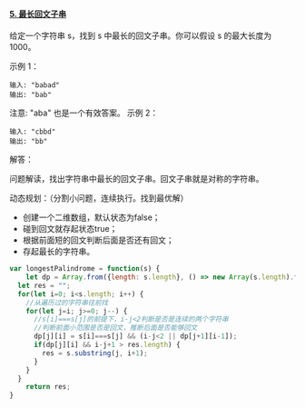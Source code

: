 #### [5. 最长回文子串](https://leetcode-cn.com/problems/longest-palindromic-substring/)

给定一个字符串 s，找到 s 中最长的回文子串。你可以假设 s 的最大长度为 1000。

示例 1：

```
输入: "babad"
输出: "bab"
```


注意: "aba" 也是一个有效答案。
示例 2：

```
输入: "cbbd"
输出: "bb"
```

解答：

问题解读，找出字符串中最长的回文子串。回文子串就是对称的字符串。

动态规划：（分割小问题，连续执行。找到最优解）

- 创建一个二维数组，默认状态为false；
- 碰到回文就存起状态true；
- 根据前面短的回文判断后面是否还有回文；
- 存起最长的字符串。

```js
var longestPalindrome = function(s) { 
	let dp = Array.from({length: s.length}, () => new Array(s.length).fill(false));
  let res = "";
  for(let i=0; i<s.length; i++) {
    //从遍历过的字符串往前找
    for(let j=i; j>=0; j--) {
      //s[i]===s[j]的前提下，i-j<2判断是否是连续的两个字符串
      //判断前面小范围是否是回文，推断后面是否能够回文
      dp[j][i] = s[i]===s[j] && (i-j<2 || dp[j+1][i-1]); 
      if(dp[j][i] && i-j+1 > res.length) {
        res = s.substring(j, i+1);
      }
    }
  }
	return res;
}
```

